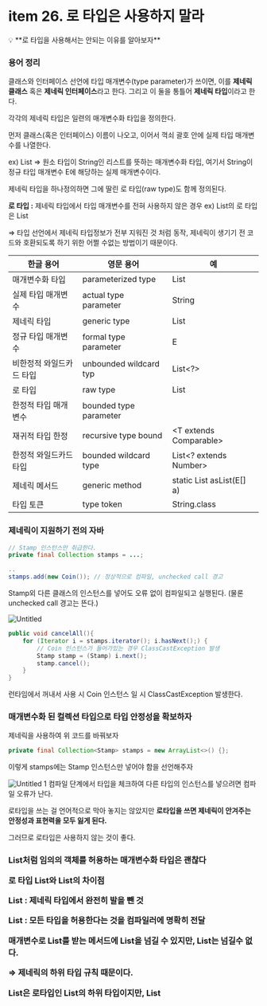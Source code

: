 # item 26. 로 타입은 사용하지 말라

<aside>
💡 **로 타입을 사용해서는 안되는 이유를 알아보자**

</aside>

### 용어 정리

클래스와 인터페이스 선언에 타입 매개변수(type parameter)가 쓰이면, 이를 **제네릭 클래스** 혹은 **제네릭 인터페이스**라고 한다. 그리고 이 둘을 통틀어 **제네릭 타입**이라고 한다.

각각의 제네릭 타입은 일련의 매개변수화 타입을 정의한다. 

먼저 클래스(혹은 인터페이스) 이름이 나오고, 이어서 꺽쇠 괄호 안에 실제 타입 매개변수를 나열한다.

ex) List<String> ⇒ 원소 타입이 String인 리스트를 뜻하는 매개변수화 타입, 여기서 String이 정규 타입 매개변수 E에 해당하는 실제 매개변수이다.

제네릭 타입을 하나정의하면 그에 딸린 로 타입(raw type)도 함께 정의된다.

**로 타입 :** 제네릭 타입에서 타입 매개변수를 전혀 사용하지 않은 경우 ex) List<E>의 로 타입은 List

⇒ 타입 선언에서 제네릭 타입정보가 전부 지워진 것 처럼 동작, 제네릭이 생기기 전 코드와 호환되도록 하기 위한 어쩔 수없는 방법이기 때문이다.

| 한글 용어 | 영문 용어 | 예 |
| --- | --- | --- |
| 매개변수화 타입 | parameterized type | List<String> |
| 실제 타입 매개변수 | actual type parameter | String |
| 제네릭 타입 | generic type | List<E> |
| 정규 타입 매개변수 | formal type parameter | E |
| 비한정적 와일드카드 타입 | unbounded wildcard typ | List<?> |
| 로 타입 | raw type | List |
| 한정적 타입 매개변수 | bounded type parameter | <E extends Number> |
| 재귀적 타입 한정 | recursive type bound | <T extends Comparable<T>> |
| 한정적 와일드카드 타입 | bounded wildcard type | List<? extends Number> |
| 제네릭 메서드 | generic method | static <E> List<E> asList(E[] a) |
| 타입 토큰 | type token | String.class |

### 제네릭이 지원하기 전의 자바

```java
// Stamp 인스턴스만 취급한다.
private final Collection stamps = ...;

..
stamps.add(new Coin()); // 정상적으로 컴파일, unchecked call 경고
```

Stamp외 다른 클래스의 인스턴스를 넣어도 오류 없이 컴파일되고 실행된다. (물론 unchecked call 경고는 뜬다.)

![Untitled](https://user-images.githubusercontent.com/49682056/222758940-bb7a714f-5b31-4b27-8af2-e5f77c54a03a.png)


```java
public void cancelAll(){
    for (Iterator i = stamps.iterator(); i.hasNext();) {
        // Coin 인스턴스가 들어가있는 경우 ClassCastException 발생
        Stamp stamp = (Stamp) i.next(); 
        stamp.cancel();
    }
}
```

런타임에서 꺼내서 사용 시 Coin 인스턴스 일 시 ClassCastException 발생한다.

### 매개변수화 된 컬렉션 타입으로 타입 안정성을 확보하자

제네릭을 사용하여 위 코드를 바꿔보자

```java
private final Collection<Stamp> stamps = new ArrayList<>() {};
```

이렇게 stamps에는 Stamp 인스턴스만 넣어야 함을 선언해주자

![Untitled 1](https://user-images.githubusercontent.com/49682056/222758923-7ba42642-7f3b-447b-8652-b9d09a6e0b14.png)
컴파일 단계에서 타입을 체크하여 다른 타입의 인스턴스를 넣으려면 컴파일 오류가 난다. 

로타입을 쓰는 걸 언어적으로 막아 놓지는 않았지만 **로타입을 쓰면 제네릭이 안겨주는 안정성과 표현력을 모두 잃게 된다.**

그러므로 로타입은 사용하지 않는 것이 좋다. 

### List<Object>처럼 임의의 객체를 허용하는 매개변수화 타입은 괜찮다

**로 타입 List와 List<Object>의 차이점**

List : 제네릭 타입에서 완전히 발을 뺀 것

List<Object> : 모든 타입을 허용한다는 것을 컴파일러에 명확히 전달

매개변수로 List를 받는 메서드에 List<String>을 넘길 수 있지만, List<Object>는 넘길수 없다.

⇒ 제네릭의 하위 타입 규칙 때문이다.

List<String>은 로타입인 List의 하위 타입이지만, List<Object>는 하위 타입이 아니다.

**List<Objcet> 같은 매개변수화 타입을 사용할 때와 달리 List 같은 로 타입을 사용하면 타입 안정성을 잃게된다.**

```java
public static void main(String[] args) {
    List<String> strings = new ArrayList<>();
    unsafeAdd(strings, Integer.valueOf(42));
    String s = strings.get(0); // ClassCastException
}

private static void unsafeAdd(List list, Object o) {
    // unchecked call 경고 
    list.add(o); 
}
```

컴파일은 되나 로 타입인 List를 사용하여 unchecked call 경고가 뜬다.

![Untitled 2](https://user-images.githubusercontent.com/49682056/222758930-07978f9d-872e-4ae9-a1e1-93f85adb3e85.png)

String s = strings.get(0); 부분을 실행 할 때 Integer를 String으로 변환을 시도하다 ClassCastException이 발생하게 된다.

![Untitled 3](https://user-images.githubusercontent.com/49682056/222758932-2d5d1639-38d4-40f0-a7ff-50dc71696934.png)

### 제네릭 타입을 쓰고 싶지만 실제 타입 매개변수를 신경 쓰고 싶지 않을 때는 와일드 카드 타입을 대신 사용하자

```java
// 잘못된 예 - 모르는 타입의 원소도 받는 로 타입을 사용했다.
static int numElementsInCommon(Set set1, Set set2){
    int result = 0;
    for (Object o1 : set1) {
        if (set2.contains(o1))
            result++;
    }
    return result;
}
```

동작은 하나 역시 타입 안정성이 떨어진다.

대신 비한정적 와일드 카드 타입을 대신 사용하는 게 좋다.

```java
static int numElementsInCommonWildCard(Set<?> set1, Set<?> set2){...}
```

제네릭 타입인 Set<E>의 비한정적 와일드 카드 타입은 Set<?>이다.

어떤 타입이라도 담을 수 있는 가장 범용적인 매개변수화 Set 타입이다.

**와일드 카드는 타입 안정성이 있다고 하는데 왜 일까?**

로 타입 컬렉션에는 아무 원소나 넣을 수 있으니 타입 불변식을 훼손하기 쉽다. 반면 와일드 카드를 사용한 Collection<?>에는 (null 이외에는) 어떤 원소도 넣을 수 없다. 그리고 꺼낼 수 있는 객체의 타입도 전혀 알수 없게 했다.

![Untitled 4](https://user-images.githubusercontent.com/49682056/222758936-1cfbb54b-75f2-4506-98e8-827dc7ee53ca.png)

### 로타입을 사용할 수 있는 몇 가지 예외

1. **class 리터럴에는 로 타입을 써야한다.**
    
    자바 명세에는 class 리터럴에 매개변수화 타입을 사용하지 못하게 했다. (배열과 기본 타입은 허용)
    
    `List.class`, `String[].class`, `int.class` 는 허용하나 `List<String>.class`나 `List<?>.class` 는 허용하지 않는다.
    
2. **instanceof 연산자**
    
    런타임에는 제네릭 타입 정보가 지워지므로 instanceof 연산자는 비한정적 와일드카드 타입 이외의 매개변수화 타입을 적용할 수 없다.
    
    그리고 로 타입이든 비한정적 와일드카드 타입이든 instanceof는 완전히 똑같이 동작한다.
    
    비한정적 와일드 카드 타입의 꺽쇠 괄화와 물음표는 역할 없이 코드만 지저분하게 만드므로 차라리 로 타입을 쓰는게 깔끔하다.
    
    아래는 제네릭 타입에 instanceof를 사용하는 올바른 예이다.
    
    ```java
    if (o instanceof Set) {
    	Set<?> s = (Set<?>) o;
    	...
    }
    ```
    
    <aside>
    📍 o 타입이 Set타입임을 확인한 다음 와일드카드 타입인 Set<?>으로 형변환해야 한다. (로 타입인 Set이 아니다)
    이는 검사 형변환(checked cast)이므로 컴파일러 경고가 뜨지 않는다.
    
    </aside>
    

### 정리

**로타입을 사용하면 타입 안정성이 떨어져 런타임에 예외가 발생할 수 있으니 되도록이면 사용하지 말자!**

Set<Object> : 어떤 타입의 객체도 저장할 수있는 매개변수화 타입(안전)

Set<?> : 모든 종의 타입 객체만 저장할 수 있는 와일드카드 타입(안전)

Set : 제네릭 타입 시스템에 속하지 않는다.(안전하지 않음)